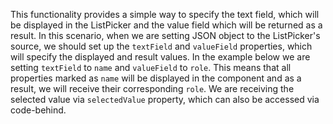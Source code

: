This functionality provides a simple way to specify the text field, which will be displayed in the ListPicker and the value field which will be returned as a result. In this scenario, when we are setting JSON object to the ListPicker's source, we should set up the `textField` and `valueField` properties, which will specify the displayed and result values. In the example below we are setting `textField` to `name` and `valueField` to `role`. This means that all properties marked as `name` will be displayed in the component and as a result, we will receive their corresponding `role`. We are receiving the selected value via `selectedValue` property, which can also be accessed via code-behind.

<snippet id='list-picker-key-value-pairs-xml'/>
<snippet id='list-picker-key-value-pairs-code-behind'/>
<snippet id='list-picker-key-value-pairs-code-behind-ts'/>
